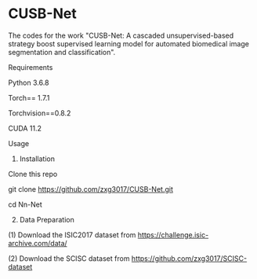 # CUSB-Net
The codes for the work  "CUSB-Net: A cascaded unsupervised-based strategy boost supervised learning model for automated biomedical image segmentation and classification".

Requirements

Python 3.6.8

Torch== 1.7.1

Torchvision==0.8.2

CUDA 11.2

Usage

1. Installation

Clone this repo

git clone https://github.com/zxg3017/CUSB-Net.git

cd Nn-Net

2. Data Preparation

(1) Download the ISIC2017 dataset from https://challenge.isic-archive.com/data/

(2) Download the SCISC dataset from https://github.com/zxg3017/SCISC-dataset
